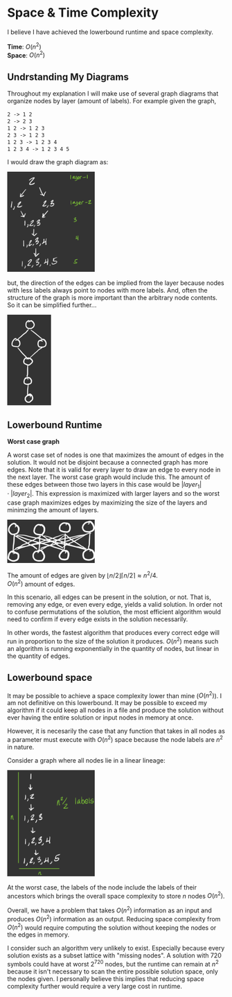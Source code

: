 # Space & Time Complexity

I believe I have achieved the lowerbound runtime and space complexity.

**Time**: $O(n^2)$  
**Space**: $O(n^2)$  

## Undrstanding My Diagrams

Throughout my explanation I will make use of several graph diagrams that organize nodes by layer (amount of labels). For example given the graph,

```
2 -> 1 2
2 -> 2 3
1 2 -> 1 2 3
2 3 -> 1 2 3
1 2 3 -> 1 2 3 4
1 2 3 4 -> 1 2 3 4 5
```

I would draw the graph diagram as:

<img src="./diagramExample1.png" width="40%"/>

but, the direction of the edges can be implied from the layer because nodes with less labels always point to nodes with more labels. And, often the structure of the graph is more important than the arbitrary node contents. So it can be simplified further...

<img src="./diagramExample2.png" width="20%"/>

## Lowerbound Runtime

**Worst case graph**

A worst case set of nodes is one that maximizes the amount of edges in the solution. It would not be disjoint because a connected graph has more edges. Note that it is valid for every layer to draw an edge to every node in the next layer. The worst case graph would include this. The amount of these edges between those two layers in this case would be $|layer_1| \cdot |layer_2|$. This expression is maximized with larger layers and so the worst case graph maximizes edges by maximizing the size of the layers and minimzing the amount of layers.

<img src="./worstCase.png" width="40%"/>

The amount of edges are given by $\lfloor n/2 \rfloor \lceil n/2 \rceil \approx n^2/4$.  
$O(n^2)$ amount of edges.

In this scenario, all edges can be present in the solution, or not. That is, removing any edge, or even every edge, yields a valid solution. In order not to confuse permutations of the solution, the most efficient algorithm would need to confirm if every edge exists in the solution necessarily.

In other words, the fastest algorithm that produces every correct edge will run in proportion to the size of the solution it produces. $O(n^2)$ means such an algorithm is running exponentially in the quantity of nodes, but linear in the quantity of edges.

## Lowerbound space

It may be possible to achieve a space complexity lower than mine ($O(n^2)$). I am not definitive on this lowerbound. It may be possible to exceed my algorithm if it could keep all nodes in a file and produce the solution without ever having the entire solution or input nodes in memory at once.

However, it is necesarily the case that any function that takes in all nodes as a parameter must execute with $O(n^2)$ space because the node labels are $n^2$ in nature.

Consider a graph where all nodes lie in a linear lineage:

<img src="./linear.png" width="40%"/>

At the worst case, the labels of the node include the labels of their ancestors which brings the overall space complexity to store $n$ nodes $O(n^2)$.

Overall, we have a problem that takes $O(n^2)$ information as an input and produces $O(n^2)$ information as an output. Reducing space complexity from $O(n^2)$ would require computing the solution without keeping the nodes or the edges in memory.

I consider such an algorithm very unlikely to exist. Especially because every solution exists as a subset lattice with "missing nodes". A solution with 720 symbols could have at worst $2^{720}$ nodes, but the runtime can remain at $n^2$ because it isn't necessary to scan the entire possible solution space, only the nodes given. I personally believe this implies that reducing space complexity further would require a very large cost in runtime.
